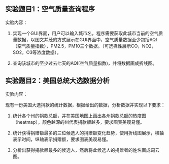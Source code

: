 ## **实验题目1：空气质量查询程序**

实验内容：

1. 实现一个GUI界面，用户可以输入城市名，程序需要获取此城市当前的空气质量数据，以图文并茂的方式展示在GUI界面中，空气质量数据至少包括AQI（空气质量指数），PM2.5，PM10三个数据。（可选择性展示CO，NO2，SO2，O3等浓度数据）。

2. 查询该城市的至少过去七天的AQI(空气质量指数)，并将数据画成折线图。



## **实验题目2：美国总统大选数据分析**

实验内容：

现有一份美国大选捐款的统计数据，根据给出的数据，分析数据并实现以下要求：

1. 统计各个州的捐款总额，并在美国地图上画出各州捐款总额的热度图（heatmap），颜色越深的州代表捐款额越多，要求图表美观易懂。

2. 统计获得捐赠额最多的三位候选人的捐赠额变化趋势，使用折线图展示，横轴表示时间，纵轴表示捐赠额，要求图表美观易懂。

3. 分析出获得捐款额最多的候选人，然后将此候选人的捐赠者的姓名画成词云图。